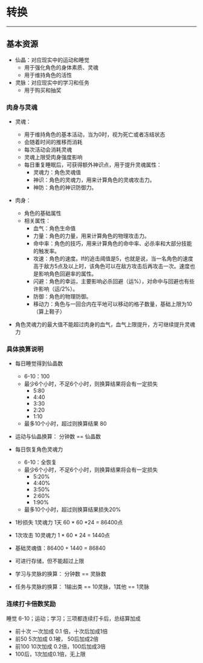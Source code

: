 # 转换
***

## 基本资源
- 仙晶：对应现实中的运动和睡觉
  - 用于强化角色的身体素质、灵魂
  - 用于维持角色的活性
- 灵脉：对应现实中的学习和任务
  - 用于购买和抽奖

### 肉身与灵魂
- 灵魂：
  - 用于维持角色的基本活动，当为0时，视为死亡或者冻结状态
  - 会随着时间的推移而消耗
  - 每次活动会消耗灵魂
  - 灵魂上限受肉身强度影响
  - 每日重复睡眠后，可获得额外神识点，用于提升灵魂属性：
    - 灵魂力：角色灵魂值
    - 神识：角色的灵魂力，用来计算角色的灵魂攻击力。
    - 神防：角色的神识防御力。

- 肉身：
  - 角色的基础属性
  - 相关属性：
    - 血气：角色生命值
    - 力量：角色的力量，用来计算角色的物理攻击力。
    - 命中率：角色的技巧，用来计算角色的命中率、必杀率和大部分技能的触发率。
    - 攻速：角色的速度。If的追击阈值是5，也就是说，当一名角色的速度高于敌方5点及以上时，该角色可以在敌方攻击后再攻击一次。速度也是影响角色回避率的属性。
    - 闪避：角色的幸运，主要影响必杀回避（运%），对命中与回避也有些许影响（运/2%）。
    - 防御：角色的物理防御。
    - 移动力：角色与一回合内在平地可以移动的格子数量，基础上限为10（算上鞋子）

- 角色灵魂力的最大值不能超过肉身的血气，血气上限提升，方可继续提升灵魂力

### 具体换算说明
- 每日睡觉得到仙晶数
  - 6-10：100
  - 最少6个小时，不足6个小时，则换算结果将会有一定损失
    - 5:80
    - 4:40
    - 3:30
    - 2:20
    - 1:10
  - 最多10个小时，超过则换算结果 80
- 运动与仙晶换算： 分钟数 == 仙晶数

- 每日恢复角色灵魂力
  - 6-10：全恢复
  - 最少6个小时，不足6个小时，则换算结果将会有一定损失
    - 5:20%
    - 4:40%
    - 3:50%
    - 2:60%
    - 1:90%
  - 最多10个小时，超过则换算结果损失20%

- 1秒损失 1灵魂力 1天 60 * 60 *24 = 86400点
- 1次攻击 10灵魂力 1 * 60 * 24 = 1440点
- 基础灵魂值：86400 + 1440 = 86840
- 可进行存储，但不能超过上限

- 学习与灵脉的换算： 分钟数 == 灵脉数
- 任务与灵脉的换算： 1输出类 == 10灵脉，1其他 == 1灵脉

### 连续打卡倍数奖励
睡觉 6-10；运动；学习；三项都连续打卡后，总结算加成
  - 前十次 一次加成 0.1 倍，十次后加成1倍
  - 前50  5次加成 0.1被， 50后加成2倍
  - 前100 10次加成 0.2倍，100后加成3倍
  - 100后，1次加成0.1倍，无上限